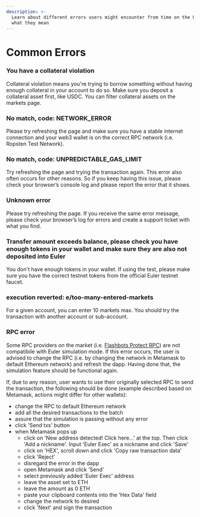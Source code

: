 ```yaml
---
description: >-
  Learn about different errors users might encounter from time on the UI and
  what they mean
---
```


# Common Errors

### You have a collateral violation

Collateral violation means you're trying to borrow something without having enough collateral in your account to do so. Make sure you deposit a collateral asset first, like USDC. You can filter collateral assets on the markets page.

### No match, code: NETWORK\_ERROR

Please try refreshing the page and make sure you have a stable internet connection and your web3 wallet is on the correct RPC network (i.e. Ropsten Test Network).

### No match, code: UNPREDICTABLE\_GAS\_LIMIT

Try refreshing the page and trying the transaction again. This error also often occurs for other reasons. So if you keep having this issue, please check your browser’s console log and please report the error that it shows.

### Unknown error

Please try refreshing the page. If you receive the same error message, please check your browser’s log for errors and create a support ticket with what you find.

### Transfer amount exceeds balance, please check you have enough tokens in your wallet and make sure they are also not deposited into Euler

You don't have enough tokens in your wallet. If using the test, please make sure you have the correct testnet tokens from the official Euler testnet faucet.

### execution reverted: e/too-many-entered-markets

For a given account, you can enter 10 markets max. You should try the transaction with another account or sub-account.

### RPC error

Some RPC providers on the market (i.e. [Flashbots Protect RPC](https://docs.flashbots.net/flashbots-protect/rpc/quick-start/)) are not compatibile with Euler simulation mode. If this error occurs, the user is advised to change the RPC (i.e. by changing the network in Metamask to default Ethereum network) and refresh the dapp. Having done that, the simulation feature should be functional again.

If, due to any reason, user wants to use their originally selected RPC to send the transaction, the following should be done (example described based on Metamask, actions might differ for other wallets):
- change the RPC to default Ethereum network
- add all the desired transactions to the batch
- assure that the simulation is passing without any error
- click 'Send txs' button
- when Metamask pops up 
   - click on 'New address detected! Click here...' at the top. Then click 'Add a nickname'. Input 'Euler Exec' as a nickname and click 'Save'
   - click on 'HEX', scroll down and click 'Copy raw transaction data'
   - click 'Reject'
   - disregard the error in the dapp
   - open Metamask and click 'Send'
   - select previously added 'Euler Exec' address
   - leave the asset set to ETH
   - leave the amount as 0 ETH
   - paste your clipboard contents into the 'Hex Data' field
   - change the network to desired
   - click 'Next' and sign the transaction
